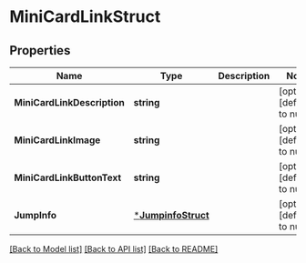 # MiniCardLinkStruct

## Properties
Name | Type | Description | Notes
------------ | ------------- | ------------- | -------------
**MiniCardLinkDescription** | **string** |  | [optional] [default to null]
**MiniCardLinkImage** | **string** |  | [optional] [default to null]
**MiniCardLinkButtonText** | **string** |  | [optional] [default to null]
**JumpInfo** | [***JumpinfoStruct**](jumpinfo_struct.md) |  | [optional] [default to null]

[[Back to Model list]](../README.md#documentation-for-models) [[Back to API list]](../README.md#documentation-for-api-endpoints) [[Back to README]](../README.md)



